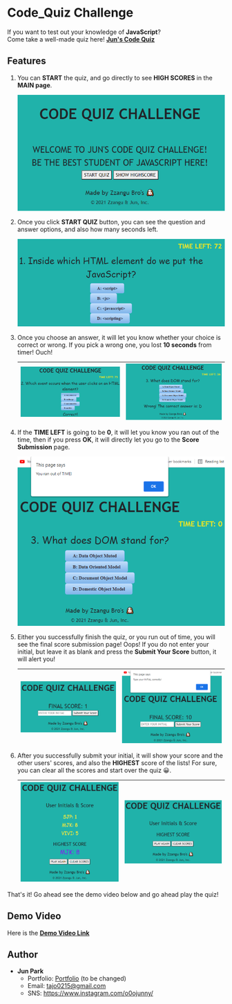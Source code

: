 # Code_Quiz Challenge
If you want to test out your knowledge of **JavaScript**?  
Come take a well-made quiz here! [**Jun's Code Quiz**](https://zzangu0215.github.io/BootCamp-Homework4-Code_Quiz/)

## Features

1. You can **START** the quiz, and go directly to see **HIGH SCORES** in the **MAIN page**. 

    ![Image Caption](images/main-page.PNG)

2. Once you click **START QUIZ** button, you can see the question and answer options, and also how many seconds left. 

    ![Image Caption](images/timer.PNG)

3. Once you choose an answer, it will let you know whether your choice is correct or wrong. If you pick a wrong one, you lost **10 seconds** from timer! Ouch!

    | ![Image Caption](images/correct.png) | ![Image Caption](images/wrong.PNG) | 
    |----|----|

4. If the **TIME LEFT** is going to be **0**, it will let you know you ran out of the time, then if you press **OK**, it will directly let you go to the **Score Submission** page.

    ![Image Caption](images/ran-out-time.PNG)

5. Either you successfully finish the quiz, or you run out of time, you will see the final score submission page! Oops! If you do not enter your initial, but leave it as blank and press the **Submit Your Score** button, it will alert you!

    ![Image Caption](images/score-submit.PNG) | ![Image Caption](images/initial-alert.PNG) | 
    |----|----|

6. After you successfully submit your initial, it will show your score and the other users' scores, and also the **HIGHEST** score of the lists! For sure, you can clear all the scores and start over the quiz 😀. 

    ![Image Caption](images/high-score.PNG) | ![Image Caption](images/clear-score.PNG) | 
    |----|----|

That's it! Go ahead see the demo video below and go ahead play the quiz!

## Demo Video

Here is the [**Demo Video Link**](https://youtu.be/1dvT11q3tHE)

## Author

- **Jun Park**
    - Portfolio: [Portfolio](https://zzangu0215.github.io/BootCamp-Homework2/) (to be changed)
    - Email: tajo0215@gmail.com
    - SNS: https://www.instagram.com/o0ojunny/